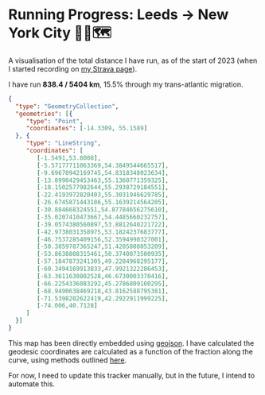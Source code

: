 # Running Progress: Leeds -> New York City 🏃‍♂🗺
A visualisation of the total distance I have run, as of the start of 2023 (when I started recording on [my Strava page](https://www.strava.com/athletes/53847048)).

I have run **838.4 / 5404 km**, 15.5% through my trans-atlantic migration. 

<script src="https://embed.github.com/view/geojson/jamesphilbrick/personal-website/main/pages/geojson_test_raw.geojson"></script>

```geojson
{
  "type": "GeometryCollection",
  "geometries": [{
     "type": "Point",
     "coordinates": [-14.3309, 55.1589]
  }, {
     "type": "LineString",
     "coordinates": [
        [-1.5491,53.8008],
        [-5.57177711063369,54.3849544665517],
        [-9.69670942169745,54.8318348023634],
        [-13.8990429453463,55.1360771359325],
        [-18.1502577982644,55.2938729184551],
        [-22.4193972820403,55.3031946629785],
        [-26.6745871443186,55.1639214564205],
        [-30.884668324551,54.87784656275610],
        [-35.0207410473667,54.4485660232757],
        [-39.0574380560897,53.8812640221722],
        [-42.9738031358975,53.1824237683777],
        [-46.7537285409156,52.3594990327001],
        [-50.3859787365247,51.4205808053209],
        [-53.8638808315461,50.3740873500935],
        [-57.1847873241305,49.2284968295177],
        [-60.3494169913833,47.9921322286453],
        [-63.3611630802528,46.6730003370416],
        [-66.2254336083292,45.2786809100295],
        [-68.9490638469218,43.8162588795381],
        [-71.5398202622419,42.2922911999225],
        [-74.006,40.7128]
     ]
  }]
}
```

This map has been directly embedded using [geojson](https://datatracker.ietf.org/doc/html/rfc7946).
I have calculated the geodesic coordinates are calculated as a function of the fraction along the curve, using methods outlined [here](http://www.movable-type.co.uk/scripts/latlong.html).

For now, I need to update this tracker manually, but in the future, I intend to automate this. 
